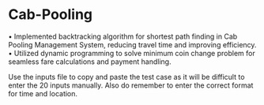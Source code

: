 # Cab-Pooling
•	Implemented backtracking algorithm for shortest path finding in Cab Pooling Management System, reducing travel time and improving efficiency.
•	Utilized dynamic programming to solve minimum coin change problem for seamless fare calculations and payment handling.

Use the inputs file to copy and paste the test case as it will be difficult to enter the 20 inputs manually.
Also do remember to enter the correct format for time and location.
